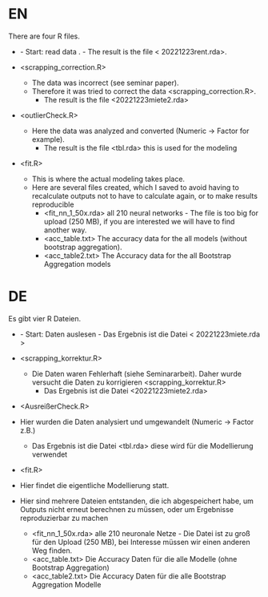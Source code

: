 # EN 

There are four R files.

- <immonet web scraping_rental.R>
  - Start: read data <immonet web scraping_rent.R>.
    - The result is the file < 20221223rent.rda>. 

- <scrapping_correction.R>
  - The data was incorrect (see seminar paper).
  - Therefore it was tried to correct the data <scrapping_correction.R>.
    - The result is the file <20221223miete2.rda> 

- <outlierCheck.R>
  - Here the data was analyzed and converted (Numeric -> Factor for example).
    - The result is the file <tbl.rda> this is used for the modeling

- <fit.R>
  - This is where the actual modeling takes place. 
  - Here are several files created, which I saved to avoid having to recalculate outputs not to have to calculate again, or to make results reproducible
    - <fit_nn_1_50x.rda> all 210 neural networks - The file is too big for upload (250 MB), if you are interested we will have to find another way.
    - <acc_table.txt> The accuracy data for the all models (without bootstrap aggregation).
    - <acc_table2.txt> The Accuracy data for the all Bootstrap Aggregation models 



# DE

Es gibt vier R Dateien.
  
- <immonet web scraping_mieten.R>
  - Start: Daten auslesen <immonet web scraping_mieten.R>
    - Das Ergebnis ist die Datei < 20221223miete.rda > 

- <scrapping_korrektur.R>
  - Die Daten waren Fehlerhaft (siehe Seminararbeit). Daher wurde versucht die Daten zu korrigieren <scrapping_korrektur.R>
    - Das Ergebnis ist die Datei <20221223miete2.rda> 

-  <AusreißerCheck.R>
  - Hier wurden die Daten analysiert und umgewandelt (Numeric -> Factor z.B.)
    - Das Ergebnis ist die Datei <tbl.rda> diese wird für die Modellierung verwendet

-  <fit.R>
  - Hier findet die eigentliche Modellierung statt. 
  - Hier sind mehrere Dateien entstanden, die ich abgespeichert habe, um Outputs nicht erneut berechnen zu müssen, oder um Ergebnisse reproduzierbar zu machen
    - <fit_nn_1_50x.rda> alle 210 neuronale Netze - Die Datei ist zu groß für den Upload (250 MB), bei Interesse müssen wir einen anderen Weg finden.
    - <acc_table.txt> Die Accuracy Daten für die alle Modelle (ohne Bootstrap Aggregation)
    - <acc_table2.txt> Die Accuracy Daten für die alle Bootstrap Aggregation Modelle 
